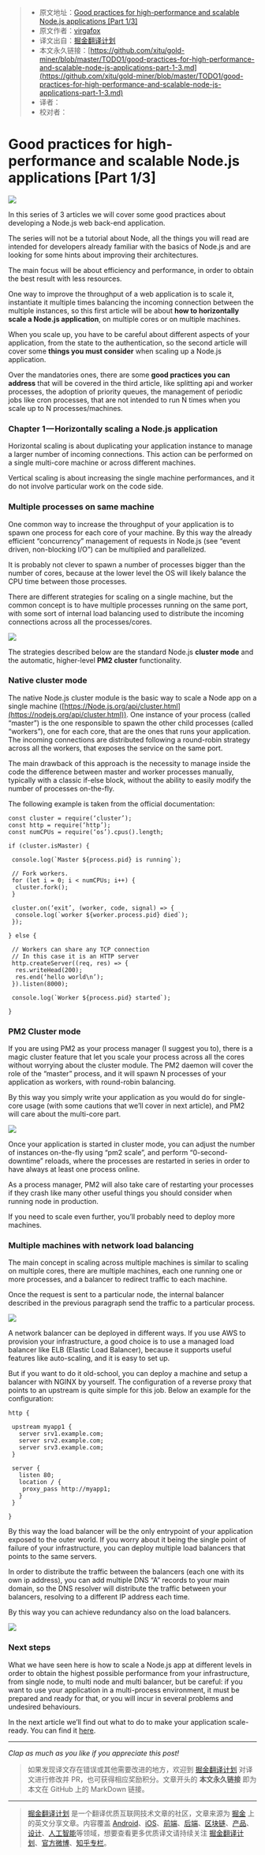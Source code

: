 > * 原文地址：[Good practices for high-performance and scalable Node.js applications [Part 1/3]](https://medium.com/iquii/good-practices-for-high-performance-and-scalable-node-js-applications-part-1-3-bb06b6204197)
> * 原文作者：[virgafox](https://medium.com/@virgafox?source=post_header_lockup)
> * 译文出自：[掘金翻译计划](https://github.com/xitu/gold-miner)
> * 本文永久链接：[https://github.com/xitu/gold-miner/blob/master/TODO1/good-practices-for-high-performance-and-scalable-node-js-applications-part-1-3.md](https://github.com/xitu/gold-miner/blob/master/TODO1/good-practices-for-high-performance-and-scalable-node-js-applications-part-1-3.md)
> * 译者：
> * 校对者：

# Good practices for high-performance and scalable Node.js applications [Part 1/3]

![](https://cdn-images-1.medium.com/max/2000/1*LBVvh_2LqmucG-dP6Em-ww.jpeg)

In this series of 3 articles we will cover some good practices about developing a Node.js web back-end application.

The series will not be a tutorial about Node, all the things you will read are intended for developers already familiar with the basics of Node.js and are looking for some hints about improving their architectures.

The main focus will be about efficiency and performance, in order to obtain the best result with less resources.

One way to improve the throughput of a web application is to scale it, instantiate it multiple times balancing the incoming connection between the multiple instances, so this first article will be about **how to horizontally scale a Node.js application**, on multiple cores or on multiple machines.

When you scale up, you have to be careful about different aspects of your application, from the state to the authentication, so the second article will cover some **things you must consider** when scaling up a Node.js application.

Over the mandatories ones, there are some **good practices you can address** that will be covered in the third article, like splitting api and worker processes, the adoption of priority queues, the management of periodic jobs like cron processes, that are not intended to run N times when you scale up to N processes/machines.

### Chapter 1 — Horizontally scaling a Node.js application

Horizontal scaling is about duplicating your application instance to manage a larger number of incoming connections. This action can be performed on a single multi-core machine or across different machines.

Vertical scaling is about increasing the single machine performances, and it do not involve particular work on the code side.

### Multiple processes on same machine

One common way to increase the throughput of your application is to spawn one process for each core of your machine. By this way the already efficient “concurrency” management of requests in Node.js (see “event driven, non-blocking I/O”) can be multiplied and parallelized.

It is probably not clever to spawn a number of processes bigger than the number of cores, because at the lower level the OS will likely balance the CPU time between those processes.

There are different strategies for scaling on a single machine, but the common concept is to have multiple processes running on the same port, with some sort of internal load balancing used to distribute the incoming connections across all the processes/cores.

![](https://cdn-images-1.medium.com/max/800/1*p6YEK7y6JsVYBaZkhu4UbQ.png)

The strategies described below are the standard Node.js **cluster mode** and the automatic, higher-level **PM2 cluster** functionality.

### Native cluster mode

The native Node.js cluster module is the basic way to scale a Node app on a single machine ([https://Node.js.org/api/cluster.html](https://nodejs.org/api/cluster.html)). One instance of your process (called “master”) is the one responsible to spawn the other child processes (called “workers”), one for each core, that are the ones that runs your application. The incoming connections are distributed following a round-robin strategy across all the workers, that exposes the service on the same port.

The main drawback of this approach is the necessity to manage inside the code the difference between master and worker processes manually, typically with a classic if-else block, without the ability to easily modify the number of processes on-the-fly.

The following example is taken from the official documentation:

```
const cluster = require(‘cluster’);
const http = require(‘http’);
const numCPUs = require(‘os’).cpus().length;

if (cluster.isMaster) {
  
 console.log(`Master ${process.pid} is running`);
  
 // Fork workers.
 for (let i = 0; i < numCPUs; i++) {
  cluster.fork();
 }
  
 cluster.on(‘exit’, (worker, code, signal) => {
  console.log(`worker ${worker.process.pid} died`);
 });
  
} else {
  
 // Workers can share any TCP connection
 // In this case it is an HTTP server
 http.createServer((req, res) => {
  res.writeHead(200);
  res.end(‘hello world\n’);
 }).listen(8000);
  
 console.log(`Worker ${process.pid} started`);
 
}
```

### PM2 Cluster mode

If you are using PM2 as your process manager (I suggest you to), there is a magic cluster feature that let you scale your process across all the cores without worrying about the cluster module. The PM2 daemon will cover the role of the “master” process, and it will spawn N processes of your application as workers, with round-robin balancing.

By this way you simply write your application as you would do for single-core usage (with some cautions that we’ll cover in next article), and PM2 will care about the multi-core part.

![](https://cdn-images-1.medium.com/max/800/0*zWc1jyWm1FNEeNgZ.)

Once your application is started in cluster mode, you can adjust the number of instances on-the-fly using “pm2 scale”, and perform “0-second-downtime” reloads, where the processes are restarted in series in order to have always at least one process online.

As a process manager, PM2 will also take care of restarting your processes if they crash like many other useful things you should consider when running node in production.

If you need to scale even further, you’ll probably need to deploy more machines.

### Multiple machines with network load balancing

The main concept in scaling across multiple machines is similar to scaling on multiple cores, there are multiple machines, each one running one or more processes, and a balancer to redirect traffic to each machine.

Once the request is sent to a particular node, the internal balancer described in the previous paragraph send the traffic to a particular process.

![](https://cdn-images-1.medium.com/max/800/1*ryiL00dESNJTL_jRnUyAyA.png)

A network balancer can be deployed in different ways. If you use AWS to provision your infrastructure, a good choice is to use a managed load balancer like ELB (Elastic Load Balancer), because it supports useful features like auto-scaling, and it is easy to set up.

But if you want to do it old-school, you can deploy a machine and setup a balancer with NGINX by yourself. The configuration of a reverse proxy that points to an upstream is quite simple for this job. Below an example for the configuration:

```
http {

 upstream myapp1 {
   server srv1.example.com;
   server srv2.example.com;
   server srv3.example.com;
 }
 
 server {
   listen 80;
   location / {
    proxy_pass http://myapp1;
   }
 }
 
}
```

By this way the load balancer will be the only entrypoint of your application exposed to the outer world. If you worry about it being the single point of failure of your infrastructure, you can deploy multiple load balancers that points to the same servers.

In order to distribute the traffic between the balancers (each one with its own ip address), you can add multiple DNS “A” records to your main domain, so the DNS resolver will distribute the traffic between your balancers, resolving to a different IP address each time.

By this way you can achieve redundancy also on the load balancers.

![](https://cdn-images-1.medium.com/max/800/1*iSVmpaGmwYzXWydLJnzM3A.png)

### Next steps

What we have seen here is how to scale a Node.js app at different levels in order to obtain the highest possible performance from your infrastructure, from single node, to multi node and multi balancer, but be careful: if you want to use your application in a multi-process environment, it must be prepared and ready for that, or you will incur in several problems and undesired behaviours.

In the next article we’ll find out what to do to make your application scale-ready. You can find it [here](https://medium.com/iquii/good-practices-for-high-performance-and-scalable-node-js-applications-part-2-3-2a68f875ce79).

* * *

_Clap as much as you like if you appreciate this post!_

> 如果发现译文存在错误或其他需要改进的地方，欢迎到 [掘金翻译计划](https://github.com/xitu/gold-miner) 对译文进行修改并 PR，也可获得相应奖励积分。文章开头的 **本文永久链接** 即为本文在 GitHub 上的 MarkDown 链接。


---

> [掘金翻译计划](https://github.com/xitu/gold-miner) 是一个翻译优质互联网技术文章的社区，文章来源为 [掘金](https://juejin.im) 上的英文分享文章。内容覆盖 [Android](https://github.com/xitu/gold-miner#android)、[iOS](https://github.com/xitu/gold-miner#ios)、[前端](https://github.com/xitu/gold-miner#前端)、[后端](https://github.com/xitu/gold-miner#后端)、[区块链](https://github.com/xitu/gold-miner#区块链)、[产品](https://github.com/xitu/gold-miner#产品)、[设计](https://github.com/xitu/gold-miner#设计)、[人工智能](https://github.com/xitu/gold-miner#人工智能)等领域，想要查看更多优质译文请持续关注 [掘金翻译计划](https://github.com/xitu/gold-miner)、[官方微博](http://weibo.com/juejinfanyi)、[知乎专栏](https://zhuanlan.zhihu.com/juejinfanyi)。
